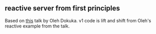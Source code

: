 ## reactive server from first principles
Based on [this](https://www.youtube.com/watch?v=4yhov43SGuw) talk by Oleh Dokuka. v1 code is lift and shift from Oleh's reactive example from the talk.

